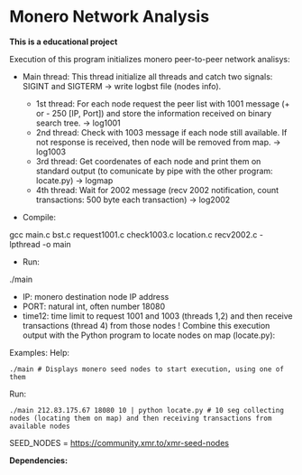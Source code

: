 # Monero Network Analysis
<b> This is a educational project </b>

 Execution of this program initializes monero peer-to-peer network analisys:
 *   Main thread: This thread initialize all threads and catch two signals: SIGINT and SIGTERM -> write logbst file (nodes info).
     - 1st thread: For each node request the peer list with 1001 message (+ or - 250 [IP, Port]) and store the information received on binary search tree. -> log1001
     - 2nd thread: Check with 1003 message if each node still available. If not response is received, then node will be removed from map.                  -> log1003
     - 3rd thread: Get coordenates of each node and print them on standard output (to comunicate by pipe with the other program: locate.py)                -> logmap
     - 4th thread: Wait for 2002 message (recv 2002 notification, count transactions: 500 byte each transaction)                                           -> log2002

 * Compile:
 
 gcc main.c bst.c request1001.c check1003.c location.c recv2002.c -lpthread -o main
 
 * Run:     
 
 ./main <IP> <PORT> <time12>
 
 * IP: monero destination node IP address
 * PORT: natural int, often number 18080
 * time12: time limit to request 1001 and 1003 (threads 1,2) and then receive transactions (thread 4) from those nodes
 ! Combine this execution output with the Python program to locate nodes on map (locate.py):

Examples:
 Help: 
 ```
 ./main # Displays monero seed nodes to start execution, using one of them 
 ```
 Run: 
 ```
 ./main 212.83.175.67 18080 10 | python locate.py # 10 seg collecting nodes (locating them on map) and then receiving transactions from available nodes
```
 SEED_NODES = https://community.xmr.to/xmr-seed-nodes



<b> Dependencies: </b>


